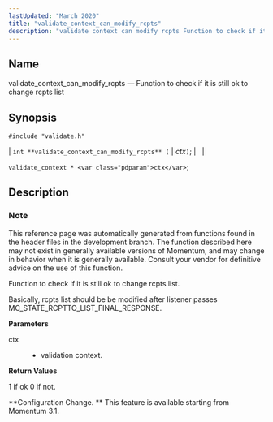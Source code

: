 ```yaml
---
lastUpdated: "March 2020"
title: "validate_context_can_modify_rcpts"
description: "validate context can modify rcpts Function to check if it is still ok to change rcpts list int validate context can modify rcpts ctx validate context ctx This reference page was automatically generated from functions found in the header files in the development branch The function described here may not..."
---
```


<a name="apis.validate_context_can_modify_rcpts"></a> 
## Name

validate_context_can_modify_rcpts — Function to check if it is still ok to change rcpts list

## Synopsis

`#include "validate.h"`

| `int **validate_context_can_modify_rcpts** (` | <var class="pdparam">ctx</var>`)`; |   |

`validate_context * <var class="pdparam">ctx</var>`;<a name="idp64280272"></a> 
## Description

### Note

This reference page was automatically generated from functions found in the header files in the development branch. The function described here may not exist in generally available versions of Momentum, and may change in behavior when it is generally available. Consult your vendor for definitive advice on the use of this function.

Function to check if it is still ok to change rcpts list.

Basically, rcpts list should be be modified after listener passes MC_STATE_RCPTTO_LIST_FINAL_RESPONSE.

**<a name="idp64283712"></a> Parameters**

<dl class="variablelist">

<dt>ctx</dt>

<dd>

- validation context.

</dd>

</dl>

**<a name="idp64286720"></a> Return Values**

1 if ok 0 if not.

**Configuration Change. ** This feature is available starting from Momentum 3.1.
